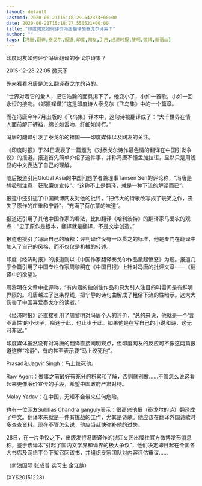 ```yaml
---
layout: default
Lastmod: 2020-06-21T15:18:29.642834+00:00
date: 2020-06-21T15:18:27.550521+00:00
title: "印度网友如何评价冯唐翻译的泰戈尔诗集？"
author: ""
tags: [冯唐,翻译,泰戈尔,报道,印度,网友,引用,经济时报,黎明,微博,新语丝]
---
```


印度网友如何评价冯唐翻译的泰戈尔诗集？

2015-12-28 22:05 微天下

先来看看冯唐是怎么翻译泰戈尔的诗的。

“世界对着它的爱人，把它浩瀚的面具揭下了，他变小了，小如一首歌，小如一回永恒的接吻。（郑振铎译）”这是印度诗人泰戈尔《飞鸟集》中的一个篇章。

而在冯唐今年7月出版的《飞鸟集》译本中，这句诗被翻译成了：“大千世界在情人面前解开裤裆，绵长如舌吻，纤细如诗行。”

冯唐的翻译引发了泰戈尔的祖国——印度媒体以及网友的关注。

《印度时报》于24日发表了一篇题为《对泰戈尔诗作最色情的翻译在中国引发争议》的报道。报道首先简单介绍了这件事，并称冯唐不懂孟加拉语，显然只是用浅显的中文表达了自己的理解。

随后报道引用Global Asia的中国问题学者兼理事Tansen Sen的评论称，“冯唐是想吸引注意，获取廉价宣传”、“这称不上是翻译，就是一种下流的解读而已”。

报道中还引述了中国微博网友对他的批评，“把伟大的诗歌改写成了玩笑之作，丧失了原作的庄重和宁静”，“充满了荷尔蒙的味道”。

报道还引用了其他中国作家的看法，比如翻译《哈利波特》的翻译家马爱农的观点：“忠于原作是根本，翻译就是翻译，不是文学创造。”

报道也援引了冯唐自己的解释：评判译作没有一以贯之的标准，他是专门在翻译中加入了自己的风格，而不仅仅是机械的转述。

印度《经济时报》的报道则以《中国作家翻译泰戈尔作品激起愤怒》为题。报道几乎全篇引用了中国专栏作家周黎明在《中国日报》上针对冯唐的批评文章——《翻译中的欲望》。

周黎明在文章中批评称，“有内涵的独创性作品和只为引人注目的叫嚣间是有鲜明界限的。冯唐越过了这条界线，把宁静的诗句曲解成了粗俗下流的性暗示。这大大伤害了中国喜爱泰戈尔的读者。”

《经济时报》还直接引用了周黎明对冯唐个人的评价，“总的来说，他就是一个‘言不离性’的小伙子，痴迷于此，也止步于此。如果他是在写自己的小说和诗，这无可非议。”

印度媒体虽然没有对冯唐的翻译直接阐明观点，但印度网友的反应可不像这两篇报道这样“冷静”，有的甚至表示要“马上绞死他”。

Prasad和Jagvir Singh：马上绞死他。

Raw Agent：做事之前最好有充分的积累和了解，否则就别做……不管怎么说这看起来更像廉价宣传的手段，希望中国政府严肃对待。

Malay Yadav：在中国，无知不会带来任何危险。

也有一位网友Subhas Chandra ganguly表示：很高兴他把（泰戈尔的诗）翻译成了中文。翻译本来就是一件有挑战的工作，尤其是诗歌。他应该在翻译外国诗歌时多查查资料。现在不管怎么说，他应当赶快弥补他的过失。

28日，在一片争议之下，出版发行冯唐译作的浙江文艺出版社官方微博发布消息称，鉴于该译本“引起了国内文学界和译界的极大争议”，他们决定即日起在全国各大书店及网络平台下架召回该书，并组织专家团队对内容评估审议……

（新浪国际 张成普 实习生 金江歆）

(XYS20151228)

